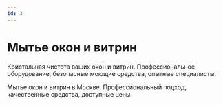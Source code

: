 ```yaml
---
id: 3
---
```


# Мытье окон и витрин

Кристальная чистота ваших окон и витрин. Профессиональное оборудование, безопасные моющие средства, опытные специалисты.

Мытье окон и витрин в Москве. Профессиональный подход, качественные средства, доступные цены.
